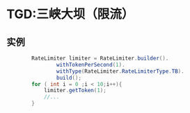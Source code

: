 TGD:三峡大坝（限流）
======================

实例
------
```java
        RateLimiter limiter = RateLimiter.builder().
                withTokenPerSecond(1).
                withType(RateLimiter.RateLimiterType.TB).
                build();
        for ( int i = 0 ;i < 10;i++){
            limiter.getToken(1);
            //...
        }

```